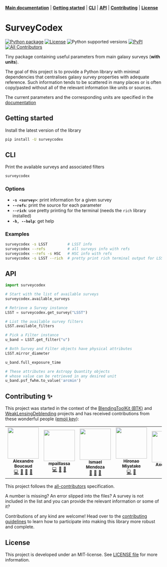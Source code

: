 [**Main documentation**](https://lsstdesc.github.io/surveycodex/) | [**Getting started**](#getting-started) | [**CLI**](#cli) | [**API**](#api) | [**Contributing**](#contributing) | [**License**](#license)

<!-- <br>
<img src="docs/images/surveycodex_logo.png" alt="surveycodex" height=200px>
</p> -->

# SurveyCodex

[![Python package][gh-workflow-badge]][gh-workflow]
[![License][license-badge]](LICENSE)
![Python supported versions][pyversion-badge]
[![PyPI][pypi-badge]][pypi]<!-- ALL-CONTRIBUTORS-BADGE:START - Do not remove or modify this section -->
[![All Contributors](https://img.shields.io/badge/all_contributors-7-orange.svg?style=flat-square)](#contributors-)
<!-- ALL-CONTRIBUTORS-BADGE:END -->

[gh-workflow]: https://github.com/LSSTDESC/surveycodex/actions/workflows/python-package.yml
[gh-workflow-badge]: https://github.com/LSSTDESC/surveycodex/actions/workflows/python-package.yml/badge.svg
[license-badge]: https://img.shields.io/github/license/LSSTDESC/surveycodex?color=blue
[pyversion-badge]: https://img.shields.io/pypi/pyversions/surveycodex?color=yellow&logo=pypi
[pypi-badge]: https://badge.fury.io/py/surveycodex.svg
[pypi]: https://pypi.org/project/surveycodex/

Tiny package containing useful parameters from main galaxy surveys (**with units**).

The goal of this project is to provide a Python library with minimal dependencies that centralises galaxy survey properties with adequate reference. Such information tends to be scattered in many places or is often copy/pasted without all of the relevant information like units or sources.

The current parameters and the corresponding units are specified in the [documentation](https://lsstdesc.github.io/surveycodex/parameters.html)

Getting started
---------------
Install the latest version of the library
```sh
pip install -U surveycodex
```

CLI
---

Print the available surveys and associated filters

```sh
surveycodex
```

### Options
- **`-s <survey>`**: print information for a given survey
- **`--refs`**: print the source for each parameter
- **`--rich`**: use pretty printing for the terminal (needs the `rich` library installed)
- **`-h, --help`**: get help

### Examples
```sh
surveycodex -s LSST         # LSST info
surveycodex --refs          # all surveys info with refs
surveycodex --refs -s HSC   # HSC info with refs
surveycodex -s LSST --rich  # pretty print rich terminal output for LSST info
```

API
---
```python
import surveycodex

# Start with the list of available surveys
surveycodex.available_surveys

# Retrieve a Survey instance
LSST = surveycodex.get_survey("LSST")

# List the available survey filters
LSST.available_filters

# Pick a Filter instance
u_band = LSST.get_filter("u")

# Both Survey and Filter objects have physical attributes
LSST.mirror_diameter

u_band.full_exposure_time

# These attributes are Astropy Quantity objects
# whose value can be retrieved in any desired unit
u_band.psf_fwhm.to_value('arcmin')
```

## Contributing ✨

This project was started in the context of the [BlendingToolKit (BTK)][github-btk] and [WeakLensingDeblending][github-wld] projects and has received contributions from these wonderful people ([emoji key](https://allcontributors.org/docs/en/emoji-key)):

<!-- ALL-CONTRIBUTORS-LIST:START - Do not remove or modify this section -->
<!-- prettier-ignore-start -->
<!-- markdownlint-disable -->
<table>
  <tr>
    <td align="center"><a href="https://aboucaud.github.io"><img src="https://avatars.githubusercontent.com/u/3065310?v=4?s=100" width="100px;" alt=""/><br /><sub><b>Alexandre Boucaud</b></sub></a><br /><a href="https://github.com/LSSTDESC/surveycodex/commits?author=aboucaud" title="Code">💻</a> <a href="#ideas-aboucaud" title="Ideas, Planning, & Feedback">🤔</a> <a href="#maintenance-aboucaud" title="Maintenance">🚧</a> <a href="https://github.com/LSSTDESC/surveycodex/pulls?q=is%3Apr+reviewed-by%3ALSSTDESC" title="Reviewed Pull Requests">👀</a></td>
    <td align="center"><a href="https://github.com/mpaillassa"><img src="https://avatars.githubusercontent.com/u/9745094?v=4?s=100" width="100px;" alt=""/><br /><sub><b>mpaillassa</b></sub></a><br /><a href="https://github.com/LSSTDESC/surveycodex/commits?author=mpaillassa" title="Code">💻</a> <a href="https://github.com/LSSTDESC/surveycodex/pulls?q=is%3Apr+reviewed-by%3Ampaillassa" title="Reviewed Pull Requests">👀</a> <a href="#data-mpaillassa" title="Data">🔣</a></td>
    <td align="center"><a href="https://ismael-mendoza.github.io/"><img src="https://avatars.githubusercontent.com/u/11745764?v=4?s=100" width="100px;" alt=""/><br /><sub><b>Ismael Mendoza</b></sub></a><br /><a href="#ideas-ismael-mendoza" title="Ideas, Planning, & Feedback">🤔</a> <a href="https://github.com/LSSTDESC/surveycodex/pulls?q=is%3Apr+reviewed-by%3Aismael-mendoza" title="Reviewed Pull Requests">👀</a> <a href="#data-ismael-mendoza" title="Data">🔣</a></td>
    <td align="center"><a href="https://github.com/HironaoMiyatake"><img src="https://avatars.githubusercontent.com/u/1507529?v=4?s=100" width="100px;" alt=""/><br /><sub><b>Hironao Miyatake</b></sub></a><br /><a href="https://github.com/LSSTDESC/surveycodex/commits?author=HironaoMiyatake" title="Code">💻</a> <a href="#data-HironaoMiyatake" title="Data">🔣</a></td>
    <td align="center"><a href="https://github.com/aguinot"><img src="https://avatars.githubusercontent.com/u/39480528?v=4?s=100" width="100px;" alt=""/><br /><sub><b>Axel Guinot</b></sub></a><br /><a href="#data-aguinot" title="Data">🔣</a></td>
    <td align="center"><a href="https://github.com/thuiop"><img src="https://avatars.githubusercontent.com/u/1338337?v=4?s=100" width="100px;" alt=""/><br /><sub><b>thuiop</b></sub></a><br /><a href="#ideas-thuiop" title="Ideas, Planning, & Feedback">🤔</a></td>
    <td align="center"><a href="https://remyjoseph.wordpress.com/"><img src="https://avatars.githubusercontent.com/u/16084926?v=4?s=100" width="100px;" alt=""/><br /><sub><b>Rémy Joseph</b></sub></a><br /><a href="#ideas-herjy" title="Ideas, Planning, & Feedback">🤔</a></td>
  </tr>
</table>

<!-- markdownlint-restore -->
<!-- prettier-ignore-end -->

<!-- ALL-CONTRIBUTORS-LIST:END -->

This project follows the [all-contributors](https://github.com/all-contributors/all-contributors) specification.

A number is missing? An error slipped into the files? A survey is not included in the list and you can provide the relevant information or some of it?

Contributions of any kind are welcome! Head over to the [contributing guidelines](CONTRIBUTING.md) to learn how to participate into making this library more robust and complete.

[github-wld]: https://github.com/LSSTDESC/WeakLensingDeblending
[github-btk]: https://github.com/LSSTDESC/BlendingToolKit

License
-------
This project is developed under an MIT-license. See [LICENSE file](LICENSE) for more information.
